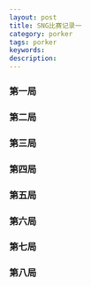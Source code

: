 ```yaml
---
layout: post
title: SNG比赛记录一
category: porker
tags: porker
keywords: 
description: 
---
```


### 第一局

<p>

<a class="fancybox-buttons" data-fancybox-group="button" href="http://7xtttt.com1.z0.glb.clouddn.com/SNG5-20160506-T1558534022-1.png"><img src="http://7xtttt.com1.z0.glb.clouddn.com/porkerbg.jpg" alt="" hidden/></a>

<a class="fancybox-buttons" data-fancybox-group="button" href="http://7xtttt.com1.z0.glb.clouddn.com/SNG5-20160506-T1558534022-2.png"></a>

<a class="fancybox-buttons" data-fancybox-group="button" href="http://7xtttt.com1.z0.glb.clouddn.com/SNG5-20160506-T1558534022-3.png"></a>

<a class="fancybox-buttons" data-fancybox-group="button" href="http://7xtttt.com1.z0.glb.clouddn.com/SNG5-20160506-T1558534022-4.png"></a>

</p>

### 第二局
<p>

<a class="fancybox-buttons" data-fancybox-group="button2" href="http://7xtttt.com1.z0.glb.clouddn.com/SNG5-20160506-T1559016462-1.png"><img src="http://7xtttt.com1.z0.glb.clouddn.com/porkerbg.jpg" alt="" hidden/></a>

<a class="fancybox-buttons" data-fancybox-group="button2" href="http://7xtttt.com1.z0.glb.clouddn.com/SNG5-20160506-T1559016462-4.png"></a>

</p>


### 第三局
<p>

<a class="fancybox-buttons" data-fancybox-group="button3" href="http://7xtttt.com1.z0.glb.clouddn.com/SNG5-20160506-T1559038840-1.png"><img src="http://7xtttt.com1.z0.glb.clouddn.com/porkerbg.jpg" alt="" hidden/></a>

<a class="fancybox-buttons" data-fancybox-group="button3" href="http://7xtttt.com1.z0.glb.clouddn.com/SNG5-20160506-T1559038840-4.png"></a>

</p>

### 第四局
<p>

<a class="fancybox-buttons" data-fancybox-group="button4" href="http://7xtttt.com1.z0.glb.clouddn.com/SNG5-20160506-T1559042268-1.png"><img src="http://7xtttt.com1.z0.glb.clouddn.com/porkerbg.jpg" alt="" hidden/></a>

<a class="fancybox-buttons" data-fancybox-group="button4" href="http://7xtttt.com1.z0.glb.clouddn.com/SNG5-20160506-T1559042268-2.png"></a>

<a class="fancybox-buttons" data-fancybox-group="button4" href="http://7xtttt.com1.z0.glb.clouddn.com/SNG5-20160506-T1559042268-4.png"></a>

<a class="fancybox-buttons" data-fancybox-group="button4" href="http://7xtttt.com1.z0.glb.clouddn.com/SNG5-20160506-T1559042268-5.png"></a>

</p>


### 第五局
<p>

<a class="fancybox-buttons" data-fancybox-group="button5" href="http://7xtttt.com1.z0.glb.clouddn.com/SNG5-20160506-T1559078271-1.png"><img src="http://7xtttt.com1.z0.glb.clouddn.com/porkerbg.jpg" alt="" hidden/></a>

<a class="fancybox-buttons" data-fancybox-group="button5" href="http://7xtttt.com1.z0.glb.clouddn.com/SNG5-20160506-T1559078271-3.png"></a>

<a class="fancybox-buttons" data-fancybox-group="button5" href="http://7xtttt.com1.z0.glb.clouddn.com/SNG5-20160506-T1559078271-4.png"></a>

</p>



### 第六局
<p>

<a class="fancybox-buttons" data-fancybox-group="button5" href="http://7xtttt.com1.z0.glb.clouddn.com/SNG5-20160506-T1559080081-3.png"><img src="http://7xtttt.com1.z0.glb.clouddn.com/porkerbg.jpg" alt="" hidden/></a>

<a class="fancybox-buttons" data-fancybox-group="button5" href="http://7xtttt.com1.z0.glb.clouddn.com/SNG5-20160506-T1559080081-4.png"></a>

</p>


### 第七局
<p>

<a class="fancybox-buttons" data-fancybox-group="button5" href="http://7xtttt.com1.z0.glb.clouddn.com/SNG5-20160506-T1559121553-1.png"><img src="http://7xtttt.com1.z0.glb.clouddn.com/porkerbg.jpg" alt="" hidden/></a>

<a class="fancybox-buttons" data-fancybox-group="button5" href="http://7xtttt.com1.z0.glb.clouddn.com/SNG5-20160506-T1559121553-2.png"></a>

<a class="fancybox-buttons" data-fancybox-group="button5" href="http://7xtttt.com1.z0.glb.clouddn.com/SNG5-20160506-T1559121553-4.png"></a>

</p>


### 第八局
<p>

<a class="fancybox-buttons" data-fancybox-group="button5" href="http://7xtttt.com1.z0.glb.clouddn.com/SNG5-20160506-T1559269108-1.png"><img src="http://7xtttt.com1.z0.glb.clouddn.com/porkerbg.jpg" alt="" hidden/></a>

<a class="fancybox-buttons" data-fancybox-group="button5" href="http://7xtttt.com1.z0.glb.clouddn.com/SNG5-20160506-T1559269108-2.png"></a>

<a class="fancybox-buttons" data-fancybox-group="button5" href="http://7xtttt.com1.z0.glb.clouddn.com/SNG5-20160506-T1559269108-3.png"></a>

</p>
